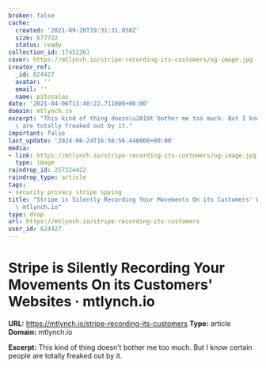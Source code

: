 ```yaml
---
broken: false
cache:
  created: '2021-09-20T19:31:31.058Z'
  size: 677722
  status: ready
collection_id: 17452361
cover: https://mtlynch.io/stripe-recording-its-customers/og-image.jpg
creator_ref:
  _id: 624427
  avatar: ''
  email: ''
  name: pitosalas
date: '2021-04-06T13:40:22.711000+00:00'
domain: mtlynch.io
excerpt: "This kind of thing doesn\u2019t bother me too much. But I know certain people\
  \ are totally freaked out by it."
important: false
last_update: '2024-06-24T16:56:56.446000+00:00'
media:
- link: https://mtlynch.io/stripe-recording-its-customers/og-image.jpg
  type: image
raindrop_id: 257324422
raindrop_type: article
tags:
- security privacy stripe spying
title: "Stripe is Silently Recording Your Movements On its Customers' Websites \xB7\
  \ mtlynch.io"
type: drop
url: https://mtlynch.io/stripe-recording-its-customers
user_id: 624427
---
```


# Stripe is Silently Recording Your Movements On its Customers' Websites · mtlynch.io

**URL:** https://mtlynch.io/stripe-recording-its-customers
**Type:** article
**Domain:** mtlynch.io

**Excerpt:** This kind of thing doesn’t bother me too much. But I know certain people are totally freaked out by it.
